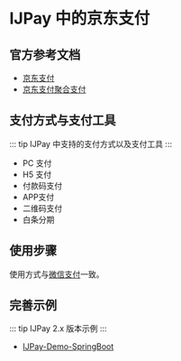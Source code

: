 # IJPay 中的京东支付 

## 官方参考文档

- [京东支付](https://payapi.jd.com)
- [京东支付聚合支付](https://mpayx.jd.com/statics/doc/docList.html)

##  支付方式与支付工具

::: tip
IJPay 中支持的支付方式以及支付工具
:::

- PC 支付
- H5 支付
- 付款码支付
- APP支付
- 二维码支付
- 白条分期

## 使用步骤

使用方式与[微信支付](../wxpay)一致。

## 完善示例


 ::: tip
 IJPay 2.x 版本示例
 :::
 
- [IJPay-Demo-SpringBoot](https://gitee.com/javen205/IJPay/tree/master/IJPay-Demo-SpringBoot)
